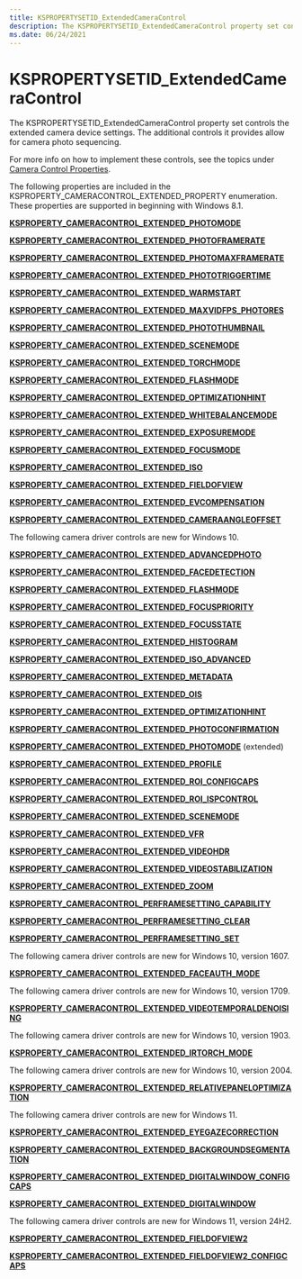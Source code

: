 ```yaml
---
title: KSPROPERTYSETID_ExtendedCameraControl
description: The KSPROPERTYSETID_ExtendedCameraControl property set controls the extended camera device settings. The additional controls it provides allow for camera photo sequencing.
ms.date: 06/24/2021
---
```


# KSPROPERTYSETID_ExtendedCameraControl

The KSPROPERTYSETID_ExtendedCameraControl property set controls the extended camera device settings. The additional controls it provides allow for camera photo sequencing.

For more info on how to implement these controls, see the topics under [Camera Control Properties](./camera-control-properties.md#win8-1-extended-props).

The following properties are included in the KSPROPERTY_CAMERACONTROL_EXTENDED_PROPERTY enumeration. These properties are supported in beginning with Windows 8.1.

[**KSPROPERTY_CAMERACONTROL_EXTENDED_PHOTOMODE**](ksproperty-cameracontrol-extended-photomode.md)

[**KSPROPERTY_CAMERACONTROL_EXTENDED_PHOTOFRAMERATE**](ksproperty-cameracontrol-extended-photoframerate.md)

[**KSPROPERTY_CAMERACONTROL_EXTENDED_PHOTOMAXFRAMERATE**](ksproperty-cameracontrol-extended-photomaxframerate.md)

[**KSPROPERTY_CAMERACONTROL_EXTENDED_PHOTOTRIGGERTIME**](ksproperty-cameracontrol-extended-phototriggertime.md)

[**KSPROPERTY_CAMERACONTROL_EXTENDED_WARMSTART**](ksproperty-cameracontrol-extended-warmstart.md)

[**KSPROPERTY_CAMERACONTROL_EXTENDED_MAXVIDFPS_PHOTORES**](ksproperty-cameracontrol-extended-maxvidfps-photores.md)

[**KSPROPERTY_CAMERACONTROL_EXTENDED_PHOTOTHUMBNAIL**](ksproperty-cameracontrol-extended-photothumbnail.md)

[**KSPROPERTY_CAMERACONTROL_EXTENDED_SCENEMODE**](ksproperty-cameracontrol-extended-scenemode.md)

[**KSPROPERTY_CAMERACONTROL_EXTENDED_TORCHMODE**](ksproperty-cameracontrol-extended-torchmode.md)

[**KSPROPERTY_CAMERACONTROL_EXTENDED_FLASHMODE**](ksproperty-cameracontrol-extended-flashmode.md)

[**KSPROPERTY_CAMERACONTROL_EXTENDED_OPTIMIZATIONHINT**](ksproperty-cameracontrol-extended-optimizationhint.md)

[**KSPROPERTY_CAMERACONTROL_EXTENDED_WHITEBALANCEMODE**](ksproperty-cameracontrol-extended-whitebalancemode.md)

[**KSPROPERTY_CAMERACONTROL_EXTENDED_EXPOSUREMODE**](ksproperty-cameracontrol-extended-exposuremode.md)

[**KSPROPERTY_CAMERACONTROL_EXTENDED_FOCUSMODE**](ksproperty-cameracontrol-extended-focusmode.md)

[**KSPROPERTY_CAMERACONTROL_EXTENDED_ISO**](ksproperty-cameracontrol-extended-iso.md)

[**KSPROPERTY_CAMERACONTROL_EXTENDED_FIELDOFVIEW**](ksproperty-cameracontrol-extended-fieldofview.md)

[**KSPROPERTY_CAMERACONTROL_EXTENDED_EVCOMPENSATION**](ksproperty-cameracontrol-extended-evcompensation.md)

[**KSPROPERTY_CAMERACONTROL_EXTENDED_CAMERAANGLEOFFSET**](ksproperty-cameracontrol-extended-cameraangleoffset.md)

The following camera driver controls are new for Windows 10.

[**KSPROPERTY_CAMERACONTROL_EXTENDED_ADVANCEDPHOTO**](ksproperty-cameracontrol-extended-advancedphoto.md)

[**KSPROPERTY_CAMERACONTROL_EXTENDED_FACEDETECTION**](ksproperty-cameracontrol-extended-facedetection.md)

[**KSPROPERTY_CAMERACONTROL_EXTENDED_FLASHMODE**](ksproperty-cameracontrol-extended-flashmode2.md)

[**KSPROPERTY_CAMERACONTROL_EXTENDED_FOCUSPRIORITY**](ksproperty-cameracontrol-extended-focuspriority.md)

[**KSPROPERTY_CAMERACONTROL_EXTENDED_FOCUSSTATE**](ksproperty-cameracontrol-extended-focusstate.md)

[**KSPROPERTY_CAMERACONTROL_EXTENDED_HISTOGRAM**](ksproperty-cameracontrol-extended-histogram.md)

[**KSPROPERTY_CAMERACONTROL_EXTENDED_ISO_ADVANCED**](ksproperty-cameracontrol-extended-iso-advanced.md)

[**KSPROPERTY_CAMERACONTROL_EXTENDED_METADATA**](ksproperty-cameracontrol-extended-metadata.md)

[**KSPROPERTY_CAMERACONTROL_EXTENDED_OIS**](ksproperty-cameracontrol-extended-ois.md)

[**KSPROPERTY_CAMERACONTROL_EXTENDED_OPTIMIZATIONHINT**](ksproperty-cameracontrol-extended-optimizationhint-.md)

[**KSPROPERTY_CAMERACONTROL_EXTENDED_PHOTOCONFIRMATION**](ksproperty-cameracontrol-extended-photoconfirmation.md)

[**KSPROPERTY_CAMERACONTROL_EXTENDED_PHOTOMODE**](ksproperty-cameracontrol-extended-photomode2.md) (extended)

[**KSPROPERTY_CAMERACONTROL_EXTENDED_PROFILE**](ksproperty-cameracontrol-extended-profile.md)

[**KSPROPERTY_CAMERACONTROL_EXTENDED_ROI_CONFIGCAPS**](ksproperty-cameracontrol-extended-roi-configcaps.md)

[**KSPROPERTY_CAMERACONTROL_EXTENDED_ROI_ISPCONTROL**](ksproperty-cameracontrol-extended-roi-ispcontrol.md)

[**KSPROPERTY_CAMERACONTROL_EXTENDED_SCENEMODE**](ksproperty-cameracontrol-extended-scenemode2.md)

[**KSPROPERTY_CAMERACONTROL_EXTENDED_VFR**](ksproperty-cameracontrol-extended-vfr.md)

[**KSPROPERTY_CAMERACONTROL_EXTENDED_VIDEOHDR**](ksproperty-cameracontrol-extended-videohdr.md)

[**KSPROPERTY_CAMERACONTROL_EXTENDED_VIDEOSTABILIZATION**](ksproperty-cameracontrol-extended-videostabilization.md)

[**KSPROPERTY_CAMERACONTROL_EXTENDED_ZOOM**](ksproperty-cameracontrol-extended-zoom.md)

[**KSPROPERTY_CAMERACONTROL_PERFRAMESETTING_CAPABILITY**](ksproperty-cameracontrol-perframesetting-capability.md)

[**KSPROPERTY_CAMERACONTROL_PERFRAMESETTING_CLEAR**](ksproperty-cameracontrol-perframesetting-clear.md)

[**KSPROPERTY_CAMERACONTROL_PERFRAMESETTING_SET**](ksproperty-cameracontrol-perframesetting-set.md)

The following camera driver controls are new for Windows 10, version 1607.

[**KSPROPERTY_CAMERACONTROL_EXTENDED_FACEAUTH_MODE**](ksproperty-cameracontrol-extended-faceauth-mode.md)

The following camera driver controls are new for Windows 10, version 1709.

[**KSPROPERTY_CAMERACONTROL_EXTENDED_VIDEOTEMPORALDENOISING**](ksproperty-cameracontrol-extended-videotemporaldenoising.md)

The following camera driver controls are new for Windows 10, version 1903.

[**KSPROPERTY_CAMERACONTROL_EXTENDED_IRTORCH_MODE**](ksproperty-cameracontrol-extended-irtorchmode.md)

The following camera driver controls are new for Windows 10, version 2004.

[**KSPROPERTY_CAMERACONTROL_EXTENDED_RELATIVEPANELOPTIMIZATION**](ksproperty-cameracontrol-extended-relativepaneloptimization.md)

The following camera driver controls are new for Windows 11.

[**KSPROPERTY_CAMERACONTROL_EXTENDED_EYEGAZECORRECTION**](ksproperty-cameracontrol-extended-eyegazecorrection.md)

[**KSPROPERTY_CAMERACONTROL_EXTENDED_BACKGROUNDSEGMENTATION**](ksproperty-cameracontrol-extended-backgroundsegmentation.md)

[**KSPROPERTY_CAMERACONTROL_EXTENDED_DIGITALWINDOW_CONFIGCAPS**](ksproperty-cameracontrol-extended-digitalwindow-configcaps.md)

[**KSPROPERTY_CAMERACONTROL_EXTENDED_DIGITALWINDOW**](ksproperty-cameracontrol-extended-digitalwindow.md)

The following camera driver controls are new for Windows 11, version 24H2.

[**KSPROPERTY_CAMERACONTROL_EXTENDED_FIELDOFVIEW2**](ksproperty-cameracontrol-extended-fieldofview2.md)

[**KSPROPERTY_CAMERACONTROL_EXTENDED_FIELDOFVIEW2_CONFIGCAPS**](ksproperty-cameracontrol-extended-fieldofview2-configcaps.md)
